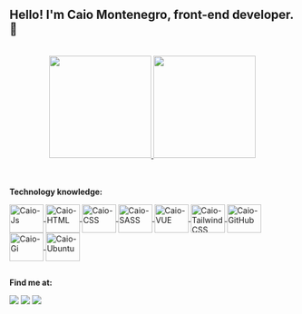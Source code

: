 ## Hello! I'm Caio Montenegro, front-end developer. 👾
</br>
<div align="center">
  <a href="https://github.com/caiomontenegro">
  <img height="180em" src="https://github-readme-stats.vercel.app/api?username=caiomontenegro&show_icons=true&theme=tokyonight&include_all_commits=true&count_private=true"/>
  <img height="180em" src="https://github-readme-stats.vercel.app/api/top-langs/?username=caiomontenegro&layout=compact&langs_count=7&theme=tokyonight"/>
</div></a></br></br>


<b>Technology knowledge:</b>
<div style="display: inline_block">
<a href="https://www.javascript.com/">
<img align="center" alt="Caio-Js" height="50" width="60" src="https://cdn.jsdelivr.net/gh/devicons/devicon/icons/javascript/javascript-plain.svg" />
</a>
<a href="https://html.com/">
<img align="center" alt="Caio-HTML" height="50" width="60" src="https://cdn.jsdelivr.net/gh/devicons/devicon/icons/html5/html5-original.svg" />
</a>
<a href="https://www.w3.org/Style/CSS/Overview.en.html">
<img align="center" alt="Caio-CSS" height="50" width="60" src="https://cdn.jsdelivr.net/gh/devicons/devicon/icons/css3/css3-original.svg" />
</a>
<a href="https://sass-lang.com/">
<img align="center" alt="Caio-SASS" height="50" width="60" src="https://cdn.jsdelivr.net/gh/devicons/devicon/icons/sass/sass-original.svg" />
</a>
<a href="https://vuejs.org/">
<img align="center" alt="Caio-VUE" height="50" width="60" src="https://cdn.jsdelivr.net/gh/devicons/devicon/icons/vuejs/vuejs-original.svg" />
</a>
<a href="https://tailwindcss.com/">
<img align="center" alt="Caio-TailwindCSS" height="50" width="60" src="https://cdn.jsdelivr.net/gh/devicons/devicon/icons/tailwindcss/tailwindcss-plain.svg" />
</a>
<a href="https://github.com/">
<img align="center" alt="Caio-GitHub" height="50" width="60" src="https://cdn.jsdelivr.net/gh/devicons/devicon/icons/github/github-original.svg" />
</a>
  <a href="https://git-scm.com/">
<img align="center" alt="Caio-Gi" height="50" width="60" src="https://cdn.jsdelivr.net/gh/devicons/devicon/icons/git/git-original.svg" />
</a>
<a href="https://ubuntu.com/">
<img align="center" alt="Caio-Ubuntu" height="50" width="60" src="https://cdn.jsdelivr.net/gh/devicons/devicon/icons/ubuntu/ubuntu-plain.svg" />
</a>
</div>

##
<b>Find me at:</b>
<div>
<a href="https://www.linkedin.com/in/caio-montenegro/" target="_blank"><img src="https://img.shields.io/badge/-LinkedIn-%230077B5?style=for-the-badge&logo=linkedin&logoColor=white" target="_blank"></a>
<a href="https://www.instagram.com/caiozeu/" target="_blank"><img src="https://img.shields.io/badge/-Instagram-%23E4405F?style=for-the-badge&logo=instagram&logoColor=white" target="_blank"></a>
<!--  <a href="" target="_blank"><img src="https://img.shields.io/badge/Discord-7289DA?style=for-the-badge&logo=discord&logoColor=white" target="_blank"></a>  -->
<a href = "mailto:caio.dev17@gmail.com"><img src="https://img.shields.io/badge/-Gmail-%23333?style=for-the-badge&logo=gmail&logoColor=white" target="_blank"></a>
  
<!--   ![Snake animation](https://github.com/caiomontenegro/caiomontenegro/blob/output/github-contribution-grid-snake.svg) -->
</div>


  
  
          
          
